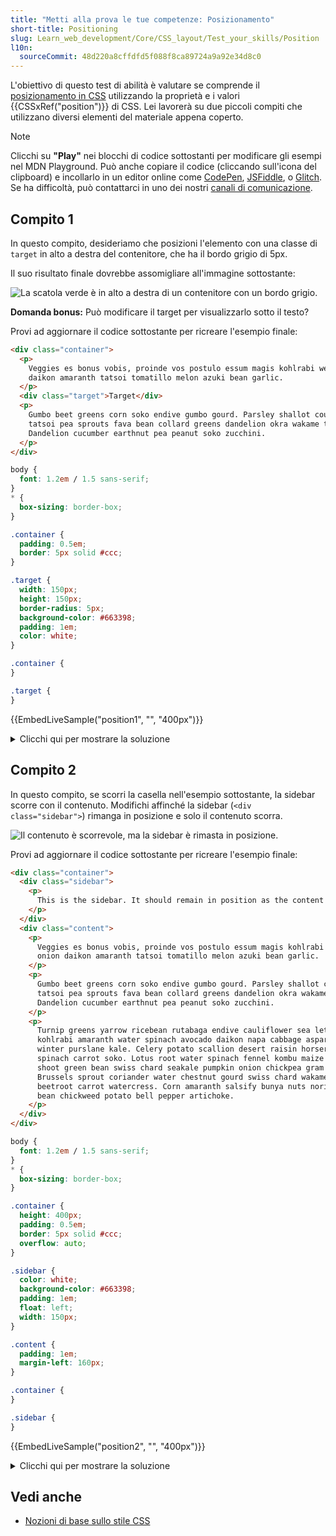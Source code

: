 ```yaml
---
title: "Metti alla prova le tue competenze: Posizionamento"
short-title: Positioning
slug: Learn_web_development/Core/CSS_layout/Test_your_skills/Position
l10n:
  sourceCommit: 48d220a8cffdfd5f088f8ca89724a9a92e34d8c0
---
```


L'obiettivo di questo test di abilità è valutare se comprende il [posizionamento in CSS](/it/docs/Learn_web_development/Core/CSS_layout/Positioning) utilizzando la proprietà e i valori {{CSSxRef("position")}} di CSS. Lei lavorerà su due piccoli compiti che utilizzano diversi elementi del materiale appena coperto.

> [!NOTE]
> Clicchi su **"Play"** nei blocchi di codice sottostanti per modificare gli esempi nel MDN Playground.
> Può anche copiare il codice (cliccando sull'icona del clipboard) e incollarlo in un editor online come [CodePen](https://codepen.io/), [JSFiddle](https://jsfiddle.net/), o [Glitch](https://glitch.com/).
> Se ha difficoltà, può contattarci in uno dei nostri [canali di comunicazione](/it/docs/MDN/Community/Communication_channels).

## Compito 1

In questo compito, desideriamo che posizioni l'elemento con una classe di `target` in alto a destra del contenitore, che ha il bordo grigio di 5px.

Il suo risultato finale dovrebbe assomigliare all'immagine sottostante:

![La scatola verde è in alto a destra di un contenitore con un bordo grigio.](position-task1.png)

**Domanda bonus:** Può modificare il target per visualizzarlo sotto il testo?

Provi ad aggiornare il codice sottostante per ricreare l'esempio finale:

```html live-sample___position1
<div class="container">
  <p>
    Veggies es bonus vobis, proinde vos postulo essum magis kohlrabi welsh onion
    daikon amaranth tatsoi tomatillo melon azuki bean garlic.
  </p>
  <div class="target">Target</div>
  <p>
    Gumbo beet greens corn soko endive gumbo gourd. Parsley shallot courgette
    tatsoi pea sprouts fava bean collard greens dandelion okra wakame tomato.
    Dandelion cucumber earthnut pea peanut soko zucchini.
  </p>
</div>
```

```css hidden live-sample___position1
body {
  font: 1.2em / 1.5 sans-serif;
}
* {
  box-sizing: border-box;
}

.container {
  padding: 0.5em;
  border: 5px solid #ccc;
}

.target {
  width: 150px;
  height: 150px;
  border-radius: 5px;
  background-color: #663398;
  padding: 1em;
  color: white;
}
```

```css live-sample___position1
.container {
}

.target {
}
```

{{EmbedLiveSample("position1", "", "400px")}}

<details>
<summary>Clicchi qui per mostrare la soluzione</summary>

Questo richiede `position: relative` e `position: absolute` e comprende come si relazionano tra loro in termini di creazione di un nuovo contesto di posizionamento relativo.
Un problema comune potrebbe essere quello di aggiungere `position: absolute` al figlio senza applicare `position: relative` al contenitore. In quel caso, il target finirà per essere posizionato secondo la viewport.

```css
.container {
  position: relative;
}

.target {
  position: absolute;
  top: 0;
  right: 0;
}
```

Per la domanda bonus, è necessario aggiungere un `z-index` negativo al target, ad esempio `z-index: -2`.

</details>

## Compito 2

In questo compito, se scorri la casella nell'esempio sottostante, la sidebar scorre con il contenuto. Modifichi affinché la sidebar (`<div class="sidebar">`) rimanga in posizione e solo il contenuto scorra.

![Il contenuto è scorrevole, ma la sidebar è rimasta in posizione.](position-task2.png)

Provi ad aggiornare il codice sottostante per ricreare l'esempio finale:

```html live-sample___position2
<div class="container">
  <div class="sidebar">
    <p>
      This is the sidebar. It should remain in position as the content scrolls.
    </p>
  </div>
  <div class="content">
    <p>
      Veggies es bonus vobis, proinde vos postulo essum magis kohlrabi welsh
      onion daikon amaranth tatsoi tomatillo melon azuki bean garlic.
    </p>
    <p>
      Gumbo beet greens corn soko endive gumbo gourd. Parsley shallot courgette
      tatsoi pea sprouts fava bean collard greens dandelion okra wakame tomato.
      Dandelion cucumber earthnut pea peanut soko zucchini.
    </p>
    <p>
      Turnip greens yarrow ricebean rutabaga endive cauliflower sea lettuce
      kohlrabi amaranth water spinach avocado daikon napa cabbage asparagus
      winter purslane kale. Celery potato scallion desert raisin horseradish
      spinach carrot soko. Lotus root water spinach fennel kombu maize bamboo
      shoot green bean swiss chard seakale pumpkin onion chickpea gram corn pea.
      Brussels sprout coriander water chestnut gourd swiss chard wakame kohlrabi
      beetroot carrot watercress. Corn amaranth salsify bunya nuts nori azuki
      bean chickweed potato bell pepper artichoke.
    </p>
  </div>
</div>
```

```css hidden live-sample___position2
body {
  font: 1.2em / 1.5 sans-serif;
}
* {
  box-sizing: border-box;
}

.container {
  height: 400px;
  padding: 0.5em;
  border: 5px solid #ccc;
  overflow: auto;
}

.sidebar {
  color: white;
  background-color: #663398;
  padding: 1em;
  float: left;
  width: 150px;
}

.content {
  padding: 1em;
  margin-left: 160px;
}
```

```css live-sample___position2
.container {
}

.sidebar {
}
```

{{EmbedLiveSample("position2", "", "400px")}}

<details>
<summary>Clicchi qui per mostrare la soluzione</summary>

Stiamo testando la sua comprensione di `position: fixed` con un esempio leggermente diverso da quelli nei materiali didattici.

```css
.sidebar {
  position: fixed;
}
```

</details>

## Vedi anche

- [Nozioni di base sullo stile CSS](/it/docs/Learn_web_development/Core/Styling_basics)

